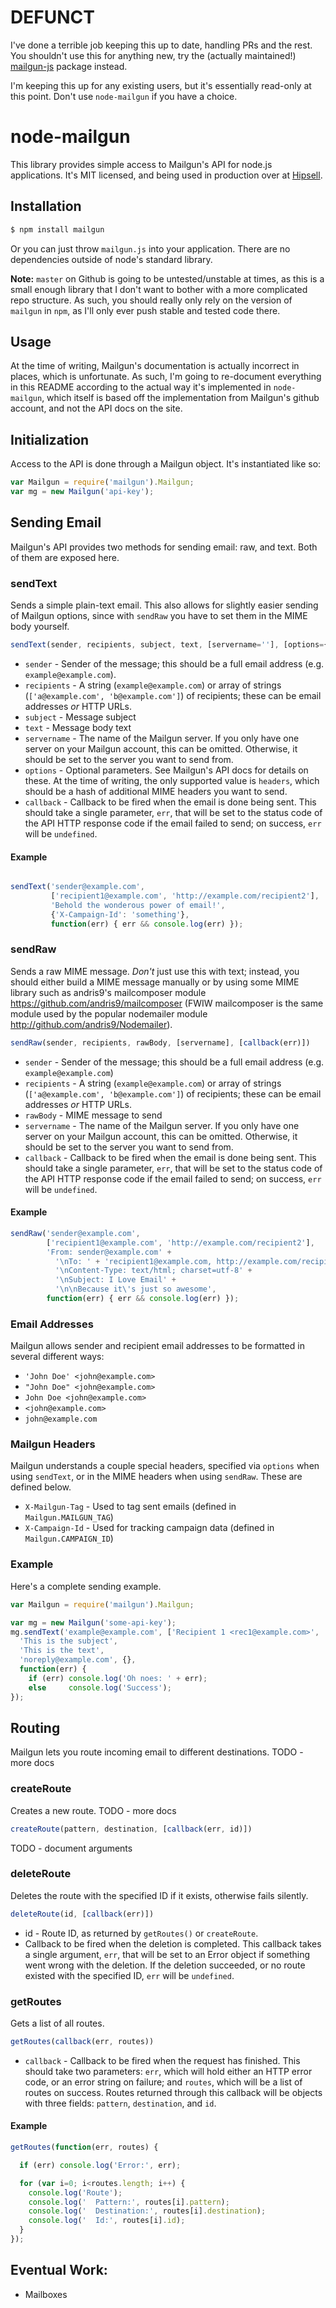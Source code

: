 # DEFUNCT

I've done a terrible job keeping this up to date, handling PRs and the rest.  You shouldn't use this for anything new, try the (actually maintained!) [mailgun-js](https://www.npmjs.com/package/mailgun-js) package instead.

I'm keeping this up for any existing users, but it's essentially read-only at this point.  Don't use `node-mailgun` if you have a choice.

# node-mailgun

This library provides simple access to Mailgun's API for node.js applications.
It's MIT licensed, and being used in production over at [Hipsell](http://hipsell.com).

## Installation

```sh
$ npm install mailgun
```

Or you can just throw `mailgun.js` into your application.  There are
no dependencies outside of node's standard library.

**Note:** `master` on Github is going to be untested/unstable at times,
          as this is a small enough library that I don't want to bother
          with a more complicated repo structure.  As such, you should
          really only rely on the version of `mailgun` in `npm`, as
          I'll only ever push stable and tested code there.

## Usage

At the time of writing, Mailgun's documentation is actually incorrect in places,
which is unfortunate.  As such, I'm going to re-document everything in this README
according to the actual way it's implemented in `node-mailgun`, which itself
is based off the implementation from Mailgun's github account, and not the API
docs on the site.

## Initialization

Access to the API is done through a Mailgun object.  It's instantiated
like so:

```js
var Mailgun = require('mailgun').Mailgun;
var mg = new Mailgun('api-key');
```

## Sending Email

Mailgun's API provides two methods for sending email: raw, and text.  Both
of them are exposed here.

### sendText

Sends a simple plain-text email.  This also allows for slightly easier
sending of Mailgun options, since with `sendRaw` you have to set them
in the MIME body yourself.

```js
sendText(sender, recipients, subject, text, [servername=''], [options={}], [callback(err)])
```

 * `sender` - Sender of the message; this should be a full email address
              (e.g. `example@example.com`).
 * `recipients` - A string (`example@example.com`) or array of strings (`['a@example.com', 'b@example.com']`)
                  of recipients; these can be email addresses *or* HTTP URLs.
 * `subject` - Message subject
 * `text` - Message body text
 * `servername` - The name of the Mailgun server.  If you only have
                  one server on your Mailgun account, this can be omitted.
                  Otherwise, it should be set to the server you want to
                  send from.
 * `options` - Optional parameters.  See Mailgun's API docs for details on
               these.  At the time of writing, the only supported value is
               `headers`, which should be a hash of additional MIME headers
               you want to send.
 * `callback` - Callback to be fired when the email is done being sent.  This
                should take a single parameter, `err`, that will be set to
                the status code of the API HTTP response code  if the email
                failed to send; on success, `err` will be `undefined`.

#### Example
```js

sendText('sender@example.com',
         ['recipient1@example.com', 'http://example.com/recipient2'],
         'Behold the wonderous power of email!',
         {'X-Campaign-Id': 'something'},
         function(err) { err && console.log(err) });
```

### sendRaw

Sends a raw MIME message.  *Don't* just use this with text; instead,
you should either build a MIME message manually or by using some MIME
library such as andris9's mailcomposer module https://github.com/andris9/mailcomposer
(FWIW mailcomposer is the same module used by the popular nodemailer module http://github.com/andris9/Nodemailer).

```js
sendRaw(sender, recipients, rawBody, [servername], [callback(err)])
```

 * `sender` - Sender of the message; this should be a full email address
              (e.g. `example@example.com`)
 * `recipients` - A string (`example@example.com`) or array of strings (`['a@example.com', 'b@example.com']`)
                  of recipients; these can be email addresses *or* HTTP URLs.
 * `rawBody` - MIME message to send
 * `servername` - The name of the Mailgun server.  If you only have
                  one server on your Mailgun account, this can be omitted.
                  Otherwise, it should be set to the server you want to
                  send from.
 * `callback` - Callback to be fired when the email is done being sent.  This
                should take a single parameter, `err`, that will be set to
                the status code of the API HTTP response code  if the email
                failed to send; on success, `err` will be `undefined`.

#### Example

```js
sendRaw('sender@example.com',
        ['recipient1@example.com', 'http://example.com/recipient2'],
        'From: sender@example.com' +
          '\nTo: ' + 'recipient1@example.com, http://example.com/recipient2' +
          '\nContent-Type: text/html; charset=utf-8' +
          '\nSubject: I Love Email' +
          '\n\nBecause it\'s just so awesome',
        function(err) { err && console.log(err) });
```
### Email Addresses

Mailgun allows sender and recipient email addresses to be formatted in
several different ways:

 * `'John Doe' <john@example.com>`
 * `"John Doe" <john@example.com>`
 * `John Doe <john@example.com>`
 * `<john@example.com>`
 * `john@example.com`

### Mailgun Headers

Mailgun understands a couple special headers, specified via `options` when using
`sendText`, or in the MIME headers when using `sendRaw`.  These are defined
below.

 * `X-Mailgun-Tag` - Used to tag sent emails (defined in `Mailgun.MAILGUN_TAG`)
 * `X-Campaign-Id` - Used for tracking campaign data (defined in `Mailgun.CAMPAIGN_ID`)

### Example

Here's a complete sending example.
```js
var Mailgun = require('mailgun').Mailgun;

var mg = new Mailgun('some-api-key');
mg.sendText('example@example.com', ['Recipient 1 <rec1@example.com>', 'rec2@example.com'],
  'This is the subject',
  'This is the text',
  'noreply@example.com', {},
  function(err) {
    if (err) console.log('Oh noes: ' + err);
    else     console.log('Success');
});
```

## Routing

Mailgun lets you route incoming email to different destinations.  TODO - more docs

### createRoute

Creates a new route.  TODO - more docs

```js
createRoute(pattern, destination, [callback(err, id)])
```

TODO - document arguments

### deleteRoute

Deletes the route with the specified ID if it exists, otherwise fails silently.
```js
deleteRoute(id, [callback(err)])
```

 * id - Route ID, as returned by `getRoutes()` or `createRoute`.
 * Callback to be fired when the deletion is completed.  This callback
   takes a single argument, `err`, that will be set to an Error object
   if something went wrong with the deletion.  If the deletion succeeded, or
   no route existed with the specified ID, `err` will be `undefined`.

### getRoutes

Gets a list of all routes.

```js
getRoutes(callback(err, routes))
```

 * `callback` - Callback to be fired when the request has finished.  This
                should take two parameters: `err`, which will hold either an
                HTTP error code, or an error string on failure; and `routes`,
                which will be a list of routes on success.  Routes returned
                through this callback will be objects with three fields: `pattern`,
                `destination`, and `id`.

#### Example
```js
getRoutes(function(err, routes) {

  if (err) console.log('Error:', err);

  for (var i=0; i<routes.length; i++) {
    console.log('Route');
    console.log('  Pattern:', routes[i].pattern);
    console.log('  Destination:', routes[i].destination);
    console.log('  Id:', routes[i].id);
  }
});
```

## Eventual Work:

 * Mailboxes

